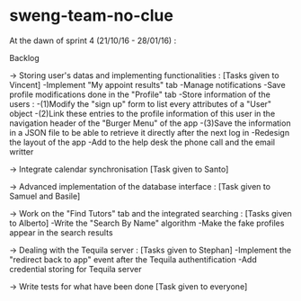 # sweng-team-no-clue

At the dawn of sprint 4 (21/10/16 - 28/01/16) :

Backlog

-> Storing user's datas and implementing functionalities : [Tasks given to Vincent]
	-Implement "My appoint results" tab
	-Manage notifications
	-Save profile modifications done in the "Profile" tab
	-Store information of the users :
		-(1)Modify the "sign up" form to list every attributes of a "User" object
		-(2)Link these entries to the profile information of this user in the navigation header of the "Burger Menu" of the app
		-(3)Save the information in a JSON file to be able to retrieve it directly after the next log in
	-Redesign the layout of the app
	-Add to the help desk the phone call and the email writter

-> Integrate calendar synchronisation [Task given to Santo]

-> Advanced implementation of the database interface : [Task given to Samuel and Basile]

-> Work on the "Find Tutors" tab and the integrated searching : [Tasks given to Alberto]
	-Write the "Search By Name" algorithm 
	-Make the fake profiles appear in the search results

-> Dealing with the Tequila server : [Tasks given to Stephan]
	-Implement the "redirect back to app" event after the Tequila authentification
	-Add credential storing for Tequila server

-> Write tests for what have been done [Task given to everyone]
